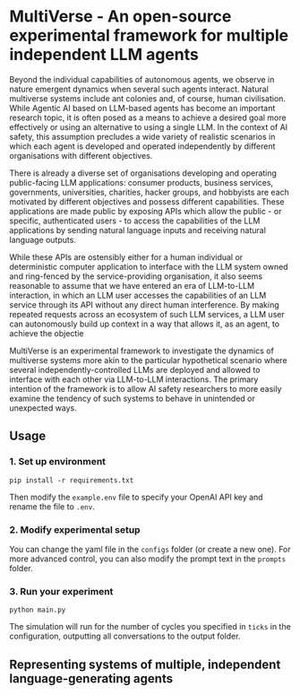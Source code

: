 # MultiVerse - An open-source experimental framework for multiple independent LLM agents

Beyond the individual capabilities of autonomous agents, we observe in nature emergent dynamics when several such agents interact. Natural multiverse systems include ant colonies and, of course, human civilisation. While Agentic AI based on LLM-based agents has become an important research topic, it is often posed as a means to achieve a desired goal more effectively or using an alternative to using a single LLM. In the context of AI safety, this assumption precludes a wide variety of realistic scenarios in which each agent is developed and operated independently by different organisations with different objectives.

There is already a diverse set of organisations developing and operating public-facing LLM applications: consumer products, business services, governments, universities, charities, hacker groups, and hobbyists are each motivated by different objectives and possess different capabilities. These applications are made public by exposing APIs which allow the public - or specific, authenticated users - to access the capabilities of the LLM applications by sending natural language inputs and receiving natural language outputs. 

While these APIs are ostensibly either for a human individual or deterministic computer application to interface with the LLM system owned and ring-fenced by the service-providing organisation, it also seems reasonable to assume that we have entered an era of LLM-to-LLM interaction, in which an LLM user accesses the capabilities of an LLM service through its API without any direct human interference. By making repeated requests across an ecosystem of such LLM services, a LLM user can autonomously build up context in a way that allows it, as an agent, to achieve the objectie

MultiVerse is an experimental framework to investigate the dynamics of multiverse systems more akin to the particular hypothetical scenario where several independently-controlled LLMs are deployed and allowed to interface with each other via LLM-to-LLM interactions. The primary intention of the framework is to allow AI safety researchers to more easily examine the tendency of such systems to behave in unintended or unexpected ways. 


## Usage

### 1. Set up environment

```
pip install -r requirements.txt
```

Then modify the `example.env` file to specify your OpenAI API key and rename the file to `.env`.

### 2. Modify experimental setup

You can change the yaml file in the `configs` folder (or create a new one). For more advanced control, you can also modify the prompt text in the `prompts` folder.

### 3. Run your experiment

```
python main.py
```

The simulation will run for the number of cycles you specified in `ticks` in the configuration, outputting all conversations to the output folder.

## Representing systems of multiple, independent language-generating agents

